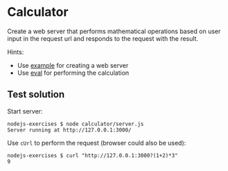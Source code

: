 Calculator
==========

Create a web server that performs mathematical operations based on user input in the request url and responds to the request with the result.

Hints:

-	Use [example](https://nodejs.org/en/about/) for creating a web server
-	Use [eval](https://developer.mozilla.org/en-US/docs/Web/JavaScript/Reference/Global_Objects/eval) for performing the calculation

Test solution
-------------

Start server:

```
nodejs-exercises $ node calculator/server.js
Server running at http://127.0.0.1:3000/

```

Use `cUrl` to perform the request (browser could also be used):

```
nodejs-exercises $ curl "http://127.0.0.1:3000?(1+2)*3"
9
```
